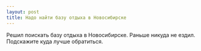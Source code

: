 ```yaml
---
layout: post 
title: Надо найти базу отдыха в Новосибирске 
--- 
```

Решил поискать базу отдыха в Новосибирске. Раньше никуда не ездил. Подскажите куда лучше обратиться.
